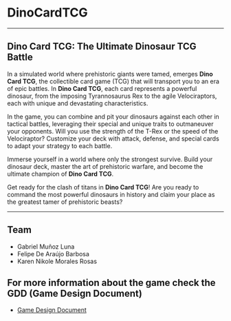 # DinoCardTCG

---

## **Dino Card TCG: The Ultimate Dinosaur TCG Battle**

In a simulated world where prehistoric giants were tamed, emerges **Dino Card TCG**, the collectible card game (TCG) that will transport you to an era of epic battles. In **Dino Card TCG**, each card represents a powerful dinosaur, from the imposing Tyrannosaurus Rex to the agile Velociraptors, each with unique and devastating characteristics.

In the game, you can combine and pit your dinosaurs against each other in tactical battles, leveraging their special and unique traits to outmaneuver your opponents. Will you use the strength of the T-Rex or the speed of the Velociraptor? Customize your deck with attack, defense, and special cards to adapt your strategy to each battle.

Immerse yourself in a world where only the strongest survive. Build your dinosaur deck, master the art of prehistoric warfare, and become the ultimate champion of **Dino Card TCG**.

Get ready for the clash of titans in **Dino Card TCG**! Are you ready to command the most powerful dinosaurs in history and claim your place as the greatest tamer of prehistoric beasts?

---

## Team
- Gabriel Muñoz Luna
- Felipe De Araújo Barbosa
- Karen Nikole Morales Rosas

## For more information about the game check the GDD (Game Design Document)

- [Game Design Document](/Videogame/GDD_Template.md)
